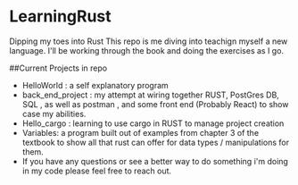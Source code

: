 # LearningRust
Dipping my toes into Rust
This repo is me diving into teachign myself a new language. I'll be working through the book and doing the exercises as I go.

##Current Projects in repo
- HelloWorld : a self explanatory program
- back_end_project : my attempt at wiring together RUST, PostGres DB, SQL , as well as postman , and some front end (Probably React) to show case my abilities.
- Hello_cargo : learning to use cargo in RUST to manage project creation
- Variables: a program built out of examples from chapter 3 of the textbook to show all that rust can offer for data types / manipulations for them.
- If you have any questions or see a better way to do something i'm doing in my code please feel free to reach out.

